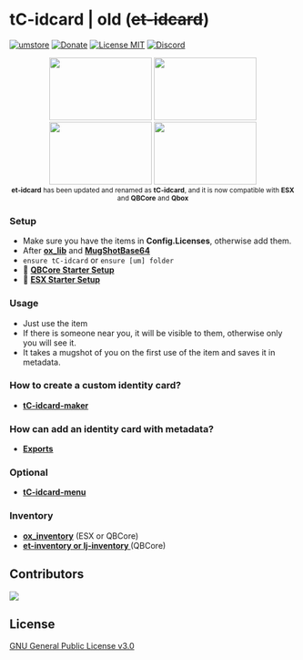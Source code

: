 # tC-idcard | old (~~et-idcard~~)
[![umstore](https://cdn.discordapp.com/attachments/715130970294059088/1044857362617470986/Baslksz-3.png)](https://uyuyorumstore.com)
[![Donate](https://cdn.discordapp.com/attachments/715130970294059088/1044848075996405820/coffee.png)](https://www.buymeacoffee.com/umcof)
[![License MIT](https://cdn.discordapp.com/attachments/715130970294059088/1044845854508449822/license.png)](https://choosealicense.com/licenses/gpl-3.0/)
[![Discord](https://cdn.discordapp.com/attachments/715130970294059088/1044855172494532628/discord.png)](https://discord.gg/cf6wkBFeYV)


<p align="center">
<img width="180" height="110" src="https://cdn.discordapp.com/attachments/1016069609897595011/1093324949227327529/identity.png">
<img width="180" height="110" src="https://cdn.discordapp.com/attachments/1016069609897595011/1093324948942106674/driverlicense.png">
<img width="180" height="110" src="https://cdn.discordapp.com/attachments/1016069609897595011/1093324949466394684/lawyerpass.png">
<img width="180" height="110" src="https://cdn.discordapp.com/attachments/1016069609897595011/1093324949692878869/weapon_license.png"><br>
 <sup><b>et-idcard</b> has been updated and renamed as <b>tC-idcard</b>, and it is now compatible with <b>ESX</b> and </b><b>QBCore</b> and <b>Qbox</b></sup> 
</p>


### Setup
* Make sure you have the items in **Config.Licenses**, otherwise add them.
* After **[ox_lib](https://github.com/overextended/ox_lib/releases)** and **[MugShotBase64](https://github.com/BaziForYou/MugShotBase64)** 
* `ensure tC-idcard` or `ensure [um] folder`
* 📄 **[QBCore Starter Setup](https://alp1x.github.io/tC-idcard/Starter%20Setup/qbcore)**
* 📄 **[ESX Starter Setup](https://alp1x.github.io/tC-idcard/Starter%20Setup/esx)**

### Usage
* Just use the item
* If there is someone near you, it will be visible to them, otherwise only you will see it.
* It takes a mugshot of you on the first use of the item and saves it in metadata.

### How to create a custom identity card?
* **[tC-idcard-maker](https://alp1x.github.io/tC-idcard-maker/)**

### How can add an identity card with metadata?
* **[Exports](https://alp1x.github.io/tC-idcard/exports)**

### Optional
* **[tC-idcard-menu](https://github.com/alp1x/tC-idcard-menu)**

### Inventory
* **[ox_inventory](https://github.com/overextended/ox_inventory/releases)** (ESX or QBCore)
* **[et-inventory or lj-inventory ](https://github.com/qbcore-framework/et-inventory)** (QBCore)



## Contributors 
<a href="https://github.com/alp1x/tC-idcard/graphs/contributors">
  <img src="https://contrib.rocks/image?repo=alp1x/tC-idcard" />
</a>

## License
[GNU General Public License v3.0](https://choosealicense.com/licenses/gpl-3.0/)
